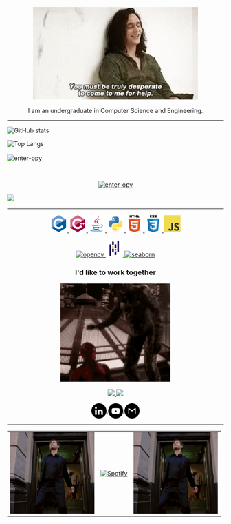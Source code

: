<p align="center">
    <img src="res/loki.gif" width="384">
</p>
    
<p align="center">
    I am an undergraduate in Computer Science and Engineering.
</p>

<hr>

![GitHub stats](https://github-readme-stats.vercel.app/api?username=enter-opy&show_icons=true&theme=synthwave)

![Top Langs](https://github-readme-stats.vercel.app/api/top-langs/?username=enter-opy&theme=synthwave)

<p>
    <img align="center" src="https://github-readme-streak-stats.herokuapp.com/?user=enter-opy&theme=synthwave" alt="enter-opy" />
</p>

<br>

<p align="center">
    <a href="https://github.com/ryo-ma/github-profile-trophy">
        <img src="https://github-profile-trophy.vercel.app/?username=enter-opy&theme=algolia" alt="enter-opy"/>
    </a>
</p>

<a href="#">
    <img src="https://activity-graph.herokuapp.com/graph?username=enter-opy&bg_color=white&color=1cfdee&line=11ff00&point=08e7cd&area=true&hide_border=true"/>
</a>

<hr>

<p align="center">
    <a href="https://www.cprogramming.com/" target="_blank" rel="noreferrer">
        <img src="https://raw.githubusercontent.com/devicons/devicon/master/icons/c/c-original.svg" alt="c" width="40" height="40"/>
    </a>
    <a href="https://www.w3schools.com/cpp/" target="_blank" rel="noreferrer">
        <img src="https://raw.githubusercontent.com/devicons/devicon/master/icons/cplusplus/cplusplus-original.svg" alt="cplusplus" width="40" height="40"/>
    </a>
    <a href="https://www.java.com" target="_blank" rel="noreferrer">
        <img src="https://raw.githubusercontent.com/devicons/devicon/master/icons/java/java-original.svg" alt="java" width="40" height="40"/>
    </a>
    <a href="https://www.python.org" target="_blank" rel="noreferrer">
        <img src="https://raw.githubusercontent.com/devicons/devicon/master/icons/python/python-original.svg" alt="python" width="40" height="40"/>
    </a>
    <a href="https://www.w3.org/html/" target="_blank" rel="noreferrer">
        <img src="https://raw.githubusercontent.com/devicons/devicon/master/icons/html5/html5-original-wordmark.svg" alt="html5" width="40" height="40"/>
    </a>
    <a href="https://www.w3schools.com/css/" target="_blank" rel="noreferrer">
        <img src="https://raw.githubusercontent.com/devicons/devicon/master/icons/css3/css3-original-wordmark.svg" alt="css3" width="40" height="40"/>
    </a>
    <a href="https://developer.mozilla.org/en-US/docs/Web/JavaScript" target="_blank" rel="noreferrer">
        <img src="https://raw.githubusercontent.com/devicons/devicon/master/icons/javascript/javascript-original.svg" alt="javascript" width="40" height="40"/>
    </a>
</p>


<p align="center">
    <a href="https://opencv.org/" target="_blank" rel="noreferrer">
        <img src="https://www.vectorlogo.zone/logos/opencv/opencv-icon.svg" alt="opencv" width="40" height="40"/> 
    </a>
    <a href="https://pandas.pydata.org/" target="_blank" rel="noreferrer">
        <img src="https://raw.githubusercontent.com/devicons/devicon/2ae2a900d2f041da66e950e4d48052658d850630/icons/pandas/pandas-original.svg" alt="pandas" width="40" height="40"/>
    </a>
    <a href="https://seaborn.pydata.org/" target="_blank" rel="noreferrer">
        <img src="https://seaborn.pydata.org/_images/logo-mark-lightbg.svg" alt="seaborn" width="40" height="40"/>
    </a>
</p>

<h3 align="center"">
    I'd like to work together
</h3>

<p align="center">
    <img src="res/goblin.gif" width="256">
</p>

<p align="center">
    <a href="https://www.hackerrank.com/vivekvijayan6282">
        <img src="https://img.shields.io/badge/-Hackerrank-2EC866?style=for-the-badge&logo=HackerRank&logoColor=black">
    </a>
    <a href="https://leetcode.com/vivek_vijayan/">
        <img src="https://img.shields.io/badge/-LeetCode-FFA116?style=for-the-badge&logo=LeetCode&logoColor=black">
    </a>
</p>

<p align="center"">
    <a href="https://linkedin.com/in/vivek-vijayan-062a18212" target="blank">
        <img align="center" src="res/linkedin.svg" alt="vivek-vijayan-062a18212" height="35s" width="35"/>
    </a>
    <a href="https://www.youtube.com/channel/UCOYrPMMtYwNTzaC2VKqSDiQ" target="blank">
        <img align="center" src="res/youtube.svg" alt="vivek vijayan" height="35" width="35"/>
    </a>
    <a href="https://mail.google.com/mail/u/?authuser=vivekvijayan6282@gmail.com" target="blank">
        <img align="center" src="res/gmail.svg" alt="vivek vijayan" height="35" width="35"/>
    </a>
</p>

<hr>

<table align="center">
    <tr>
        <td>
            <img src="res/dance.gif" width="196">
        </td>
<td>

[![Spotify](https://novatorem-sable-eta.vercel.app/api/spotify?background_color=000000&border=false)](https://open.spotify.com/user/USER_NAME)
</td>
        <td>
            <img src="res/dance.gif" width="196">
        </td>
    </tr>
</table>